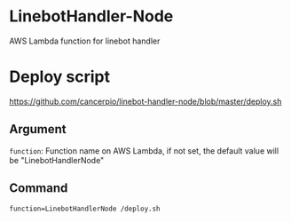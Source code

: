 # LinebotHandler-Node
AWS Lambda function for linebot handler
# Deploy script
https://github.com/cancerpio/linebot-handler-node/blob/master/deploy.sh
## Argument
`function`: Function name on AWS Lambda, if not set, the default value will be "LinebotHandlerNode"
## Command
````
function=LinebotHandlerNode /deploy.sh
````
